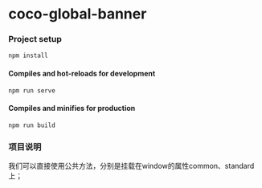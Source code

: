 # coco-global-banner

### Project setup
```
npm install
```

#### Compiles and hot-reloads for development
```
npm run serve
```

#### Compiles and minifies for production
```
npm run build
```
### 项目说明
我们可以直接使用公共方法，分别是挂载在window的属性common、standard上；